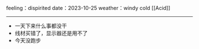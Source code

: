 feeling：dispirited
date：2023-10-25
weather：windy cold
[[Acid]]
***
- 一天下来什么事都没干
- 线材买错了，显示器还是用不了
- 今天没跑步